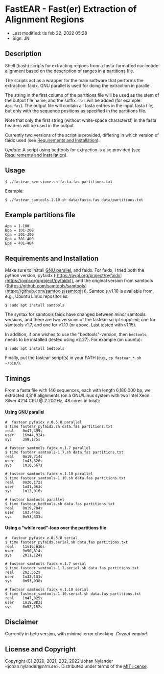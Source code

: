 # FastEAR - Fast(er) Extraction of Alignment Regions

- Last modified: tis feb 22, 2022  05:28
- Sign: JN

## Description

Shell (bash) scripts for extracting regions from a fasta-formatted nucleotide
alignment based on the description of ranges in a [partitions
file](#example-partitions-file).

The scripts act as a wrapper for the main software that performs the
extraction: faidx. GNU parallel is used for doing the extraction in parallel.

The string in the first column of the partitions file will be used as the stem
of the output file name, and the suffix `.fas` will be added (for example:
`Apa.fas`). The output file will contain all fasta entries in the input fasta
file, but only with the sequence positions as specified in the partitions file.

Note that only the first string (without white-space characters!) in the fasta
headers will be used in the output.

Currently two versions of the script is provided, differing in which version of
faidx used (see [Requirements and
Installation](#requirements-and-installation)).

*Update*: A script using bedtools for extraction is also provided (see [Requirements and
Installation](#requirements-and-installation)).

## Usage

    $ ./fastear_<version>.sh fasta.fas partitions.txt

Example:

    $ ./fastear_samtools-1.10.sh data/fasta.fas data/partitions.txt

## Example partitions file

    Apa = 1-100
    Bpa = 101-200
    Cpa = 201-300
    Dpa = 301-400
    Epa = 401-484

## Requirements and Installation

Make sure to install [GNU parallel](https://www.gnu.org/software/parallel/),
and faidx. For faidx, I tried both the python version, pyfaidx
([https://pypi.org/project/pyfaidx](https://pypi.org/project/pyfaidx)), and the
original version from samtools
([https://github.com/samtools/samtools](https://github.com/samtools/samtools)).
Samtools v1.10 is available from, e.g., Ubuntu Linux repositories:

    $ sudo apt install samtools

The syntax for samtools faidx have changed between minor samtools versions, and
there are two versions of the fastear-script supplied; one for samtools v1.7, and
one for v1.10 (or above. Last tested with v1.15).

In addition, if one wishes to use the "bedtools"-version, then `bedtools` needs
to be installed (tested using v2.27). For example (on ubuntu):

    $ sudo apt install bedtools

Finally, put the fastear-script(s) in your PATH (e.g., `cp fastear_*.sh ~/bin/`).

## Timings

From a fasta file with 146 sequences, each with length 6,180,000 bp, we
extracted 4,818 alignments (on a GNU/Linux system with two Intel Xeon Silver
4214 CPU @ 2.20GHz, 48 cores in total):

#### Using GNU parallel

    #  fastear pyfaidx v.0.5.8 parallel
    $ time fastear_pyfaidx.sh data.fas partitions.txt
    real    0m47,499s
    user    16m44,924s
    sys     3m8,175s

    # fastear samtools faidx v.1.7 parallel
    $ time fastear_samtools-1.7.sh data.fas partitions.txt
    real    0m19,714s
    user    1m43,326s
    sys     1m18,667s

    # fastear samtools faidx v.1.10 parallel
    $ time fastear_samtools-1.10.sh data.fas partitions.txt
    real    0m20,172s
    user    1m31,063s
    sys     1m12,016s

    # fastear bamtools parallel
    $ time fastear_bedtools.sh data.fas partitions.txt
    real    0m19,784s
    user    1m3,445s
    sys     0m53,333s


#### Using a "while read"-loop over the partitions file

    #  fastear pyfaidx v.0.5.8 serial
    $ time fastear_pyfaidx.serial.sh data.fas partitions.txt
    real    11m16,616s
    user    9m50,814s
    sys     2m11,124s

    # fastear samtools faidx v.1.7 serial
    $ time fastear_samtools-1.7.serial.sh data.fas partitions.txt
    real    2m2,562s
    user    1m33,131s
    sys     0m53,938s

    # fastear samtools faidx v.1.10 serial
    $ time fastear_samtools-1.10.serial.sh data.fas partitions.txt
    real    1m47,825s
    user    1m18,883s
    sys     0m52,152s

## Disclaimer

Currently in beta version, with minimal error checking. *Caveat emptor!*

## License and Copyright

Copyright (C) 2020, 2021, 202, 2022 Johan Nylander <johan.nylander\@nrm.se>.
Distributed under terms of the [MIT license](LICENSE).
